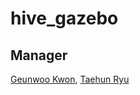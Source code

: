 # hive_gazebo

## Manager
[Geunwoo Kwon](https://github.com/kwongeunwoo), [Taehun Ryu](https://github.com/taehun-ryu)
